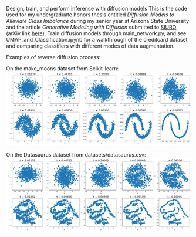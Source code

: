 Design, train, and perform inference with diffusion models
This is the code used for my undergraduate honors thesis entitled _Diffusion Models to Alleviate Class Imbalance_ during my senior year at Arizona State University
and the article _Generative Modeling with Diffusion_ submitted to [SIURO](https://www.siam.org/publications/siam-journals/siam-undergraduate-research-online-siuro/) (arXiv link [here](https://arxiv.org/abs/2412.10948)).
Train diffusion models through main_network.py, and see UMAP_and_Classification.ipynb for a walkthrough of the creditcard dataset and comparing classifiers with different modes of data augmentation.

Examples of reverse diffusion process:

On the make_moons dataset from Scikit-learn:
![Alt text](https://github.com/justinle4/Diffusion/blob/main/reverse_diffusion_examples/scatterplot_timeline_moons.png)

On the Datasaurus dataset from datasets/datasaurus.csv:
![Alt text](https://github.com/justinle4/Diffusion/blob/main/reverse_diffusion_examples/scatterplot_timeline_datasaurus.png)
